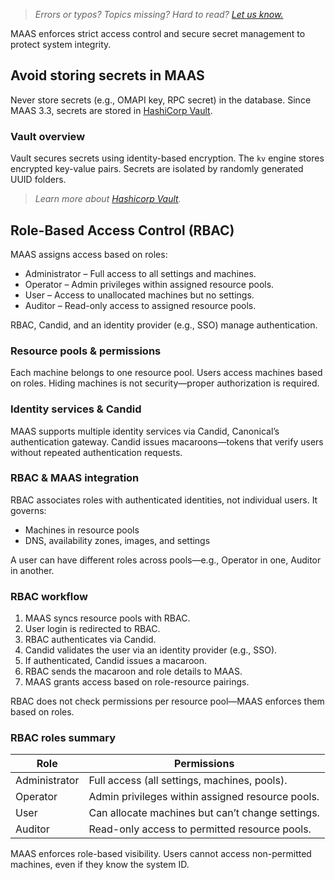 > *Errors or typos? Topics missing? Hard to read? <a href="https://docs.google.com/forms/d/e/1FAIpQLScIt3ffetkaKW3gDv6FDk7CfUTNYP_HGmqQotSTtj2htKkVBw/viewform?usp=pp_url&entry.1739714854=https://maas.io/docs/about-maas-security" target = "_blank">Let us know.</a>*

MAAS enforces strict access control and secure secret management to protect system integrity.

## Avoid storing secrets in MAAS  

Never store secrets (e.g., OMAPI key, RPC secret) in the database. Since MAAS 3.3, secrets are stored in [HashiCorp Vault](https://www.hashicorp.com/products/vault).  

### Vault overview  

Vault secures secrets using identity-based encryption. The `kv` engine stores encrypted key-value pairs. Secrets are isolated by randomly generated UUID folders.

> *Learn more about [Hashicorp Vault](https://developer.hashicorp.com/vault/docs).*  

## Role-Based Access Control (RBAC)  

MAAS assigns access based on roles:  
- Administrator – Full access to all settings and machines.  
- Operator – Admin privileges within assigned resource pools.  
- User – Access to unallocated machines but no settings.  
- Auditor – Read-only access to assigned resource pools.  

RBAC, Candid, and an identity provider (e.g., SSO) manage authentication.  

### Resource pools & permissions  

Each machine belongs to one resource pool. Users access machines based on roles. Hiding machines is not security—proper authorization is required.  

### Identity services & Candid  

MAAS supports multiple identity services via Candid, Canonical’s authentication gateway. Candid issues macaroons—tokens that verify users without repeated authentication requests.  

### RBAC & MAAS integration  

RBAC associates roles with authenticated identities, not individual users. It governs:  
- Machines in resource pools  
- DNS, availability zones, images, and settings  

A user can have different roles across pools—e.g., Operator in one, Auditor in another.  

### RBAC workflow  

1. MAAS syncs resource pools with RBAC.  
2. User login is redirected to RBAC.  
3. RBAC authenticates via Candid.  
4. Candid validates the user via an identity provider (e.g., SSO).  
5. If authenticated, Candid issues a macaroon.  
6. RBAC sends the macaroon and role details to MAAS.  
7. MAAS grants access based on role-resource pairings.  

RBAC does not check permissions per resource pool—MAAS enforces them based on roles.  

### RBAC roles summary  

| Role        | Permissions |
|------------|-------------|
| Administrator | Full access (all settings, machines, pools). |
| Operator | Admin privileges within assigned resource pools. |
| User | Can allocate machines but can’t change settings. |
| Auditor | Read-only access to permitted resource pools. |

MAAS enforces role-based visibility. Users cannot access non-permitted machines, even if they know the system ID.  
